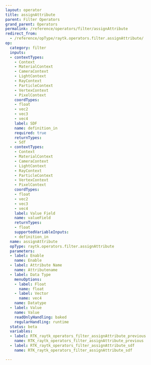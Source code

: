 ```yaml
---
layout: operator
title: assignAttribute
parent: Filter Operators
grand_parent: Operators
permalink: /reference/operators/filter/assignAttribute
redirect_from:
  - /reference/opType/raytk.operators.filter.assignAttribute/
op:
  category: filter
  inputs:
  - contextTypes:
    - Context
    - MaterialContext
    - CameraContext
    - LightContext
    - RayContext
    - ParticleContext
    - VertexContext
    - PixelContext
    coordTypes:
    - float
    - vec2
    - vec3
    - vec4
    label: SDF
    name: definition_in
    required: true
    returnTypes:
    - Sdf
  - contextTypes:
    - Context
    - MaterialContext
    - CameraContext
    - LightContext
    - RayContext
    - ParticleContext
    - VertexContext
    - PixelContext
    coordTypes:
    - float
    - vec2
    - vec3
    - vec4
    label: Value Field
    name: valueField
    returnTypes:
    - float
    supportedVariableInputs:
    - definition_in
  name: assignAttribute
  opType: raytk.operators.filter.assignAttribute
  parameters:
  - label: Enable
    name: Enable
  - label: Attribute Name
    name: Attributename
  - label: Data Type
    menuOptions:
    - label: Float
      name: float
    - label: Vector
      name: vec4
    name: Datatype
  - label: Value
    name: Value
    readOnlyHandling: baked
    regularHandling: runtime
  status: beta
  variables:
  - label: RTK_raytk_operators_filter_assignAttribute_previous
    name: RTK_raytk_operators_filter_assignAttribute_previous
  - label: RTK_raytk_operators_filter_assignAttribute_sdf
    name: RTK_raytk_operators_filter_assignAttribute_sdf

---
```

